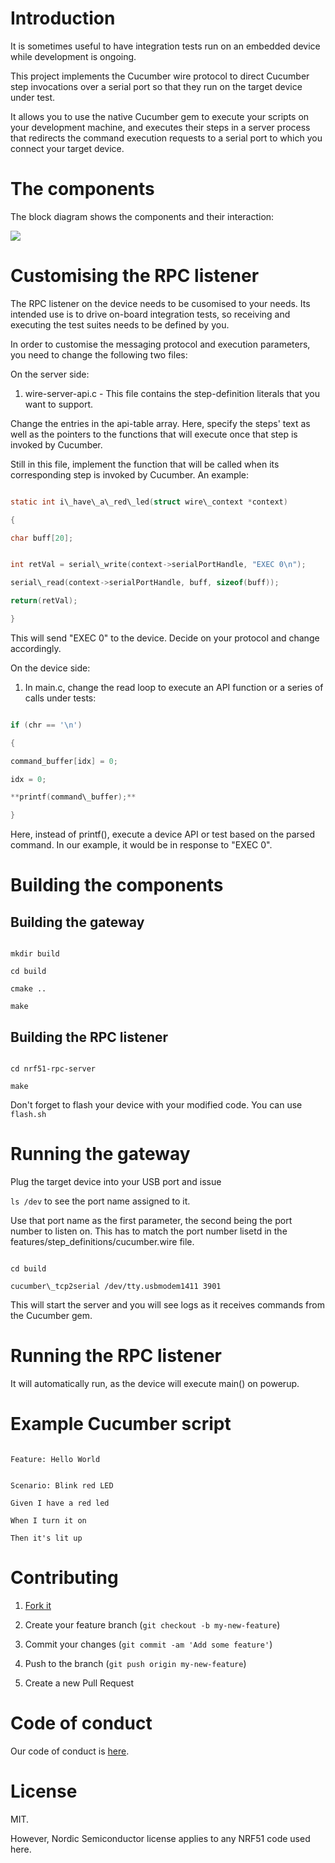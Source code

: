 # Introduction

It is sometimes useful to have integration tests run on an embedded device while development is ongoing.


This project implements the Cucumber wire protocol to direct Cucumber step invocations over a serial port so that they run on the target device under test.


It allows you to use the native Cucumber gem to execute your scripts on your development machine, and executes their steps in a server process that redirects the command execution requests to a serial port to which you connect your target device.


# The components


The block diagram shows the components and their interaction:

![](/Users/ThoughtWorks/Documents/projects/cucumber-tcp2serial/docs/components.png)


# Customising the RPC listener


The RPC listener on the device needs to be cusomised to your needs. Its intended use is to drive on-board integration tests, so receiving and executing the test suites needs to be defined by you.


In order to customise the messaging protocol and execution parameters, you need to change the following two files:


On the server side:

1. wire-server-api.c - This file contains the step-definition literals that you want to support.

Change the entries in the api-table array. Here, specify the steps' text as well as the pointers to the functions that will execute once that step is invoked by Cucumber.


Still in this file, implement the function that will be called when its corresponding step is invoked by Cucumber. An example:

```c

static int i\_have\_a\_red\_led(struct wire\_context *context)

{

char buff[20];


int retVal = serial\_write(context->serialPortHandle, "EXEC 0\n");

serial\_read(context->serialPortHandle, buff, sizeof(buff));

return(retVal);

}

```

This will send "EXEC 0" to the device. Decide on your protocol and change accordingly.


On the device side:

1. In main.c, change the read loop to execute an API function or a series of calls under tests:


```c

if (chr == '\n')

{

command_buffer[idx] = 0;

idx = 0;

**printf(command\_buffer);**

}

```


Here, instead of printf(), execute a device API or test based on the parsed command. In our example, it would be in response to "EXEC 0".


# Building the components

## Building the gateway

```

mkdir build

cd build

cmake ..

make

```


## Building the RPC listener


```

cd nrf51-rpc-server

make

```

Don't forget to flash your device with your modified code. You can use ```flash.sh```


# Running the gateway


Plug the target device into your USB port and issue

```ls /dev``` to see the port name assigned to it.

Use that port name as the first parameter, the second being the port number to listen on. This has to match the port number lisetd in the features/step\_definitions/cucumber.wire file.


```

cd build

cucumber\_tcp2serial /dev/tty.usbmodem1411 3901

```

This will start the server and you will see logs as it receives commands from the Cucumber gem.


# Running the RPC listener

It will automatically run, as the device will execute main() on powerup.


# Example Cucumber script


```

Feature: Hello World


Scenario: Blink red LED

Given I have a red led

When I turn it on

Then it's lit up

```


# Contributing


1. [Fork it](https://github.com/ihassin/cucumber-wire-tcp2serial.git)

2. Create your feature branch (`git checkout -b my-new-feature`)

3. Commit your changes (`git commit -am 'Add some feature'`)

4. Push to the branch (`git push origin my-new-feature`)

5. Create a new Pull Request


# Code of conduct


Our code of conduct is [here](https://github.com/ihassin/cucumber-wire-tcp2serial/blob/master/CODE_OF_CONDUCT.md).


# License


MIT.

However, Nordic Semiconductor license applies to any NRF51 code used here.

